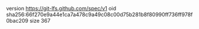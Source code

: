 version https://git-lfs.github.com/spec/v1
oid sha256:66f270e9a44e1ca7a478c9a49c08c00d75b281b8f80990ff736ff978f0bac209
size 367
